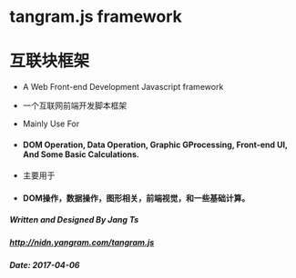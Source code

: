 # tangram.js framework
# 互联块框架

* A Web Front-end Development Javascript framework
* 一个互联网前端开发脚本框架

* Mainly Use For 
* #### DOM Operation, Data Operation, Graphic GProcessing, Front-end UI, And Some Basic Calculations.
* 主要用于 
* #### DOM操作，数据操作，图形相关，前端视觉，和一些基础计算。

##### Written and Designed By Jang Ts
##### http://nidn.yangram.com/tangram.js

##### Date: 2017-04-06
